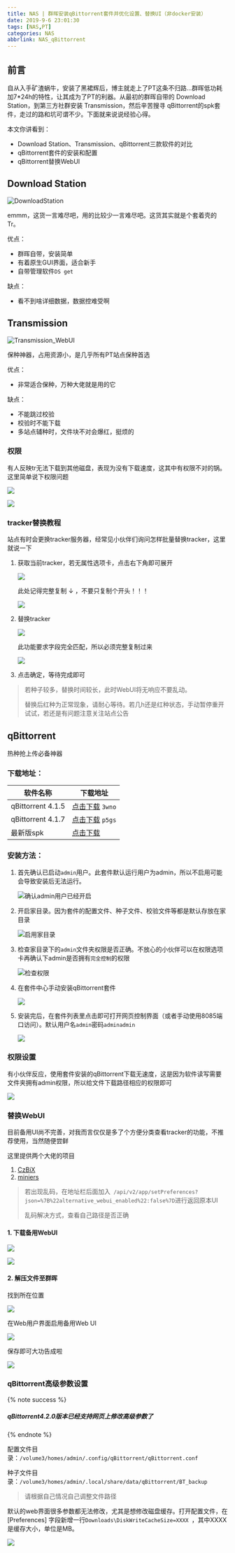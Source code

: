 ```yaml
---
title: NAS | 群晖安装qBittorrent套件并优化设置、替换UI（非docker安装）
date: 2019-9-6 23:01:30
tags: [NAS,PT]
categories: NAS
abbrlink: NAS_qBittorrent
---
```


## 前言

自从入手矿渣蜗牛，安装了黑裙辉后，博主就走上了PT这条不归路...群晖低功耗加7*24h的特性，让其成为了PT的利器。从最初的群晖自带的 Download Station，到第三方社群安装 Transmission，然后辛苦搜寻 qBittorrent的spk套件，走过的路和坑可谓不少。下面就来说说经验心得。

本文你讲看到：

- Download Station、Transmission、qBittorrent三款软件的对比
- qBittorrent套件的安装和配置
- qBittorrent替换WebUI

<!-- more -->

## Download Station

![DownloadStation](https://cdn.zuiyu1818.cn//NAS/DownloadStation.jpg)

emmm，这货一言难尽吧，用的比较少一言难尽吧。这货其实就是个套着壳的Tr。

优点：

- 群晖自带，安装简单
- 有着原生GUI界面，适合新手
- 自带管理软件`DS get`

缺点：

- 看不到啥详细数据，数据控难受啊

## Transmission

![Transmission_WebUI](https://cdn.zuiyu1818.cn//NAS/Transmission_WebUI.jpg)

保种神器，占用资源小，是几乎所有PT站点保种首选

优点：

- 非常适合保种，万种大佬就是用的它

缺点：

- 不能跳过校验
- 校验时不能下载
- 多站点辅种时，文件块不对会爆红，挺烦的

### 权限

有人反映tr无法下载到其他磁盘，表现为没有下载速度，这其中有权限不对的锅。这里简单说下权限问题

![](https://cdn.zuiyu1818.cn//NAS/Tr_Auth1.jpg)

![](https://cdn.zuiyu1818.cn//NAS/Tr_Auth2.jpg)

### tracker替换教程

站点有时会更换tracker服务器，经常见小伙伴们询问怎样批量替换tracker，这里就说一下

1. 获取当前tracker，若无属性选项卡，点击右下角即可展开

   ![](https://cdn.zuiyu1818.cn//NAS/tr_tacker1.jpg)

   此处记得完整复制 ↓ ，不要只复制个开头！！！

   ![](https://cdn.zuiyu1818.cn//NAS/tr_tacker2.jpg)

2. 替换tracker

   ![](https://cdn.zuiyu1818.cn//NAS/tr_tacker3.jpg)

   此功能要求字段完全匹配，所以必须完整复制过来

   ![](https://cdn.zuiyu1818.cn//NAS/tr_tacker4.jpg)

3. 点击确定，等待完成即可

> 若种子较多，替换时间较长，此时WebUI将无响应不要乱动。
>
> 替换后红种为正常现象，请耐心等待。若几h还是红种状态，手动暂停重开试试，若还是有问题注意关注站点公告

## qBittorrent

热种抢上传必备神器

### 下载地址：

| 软件名称          | 下载地址                                                     |
| ----------------- | ------------------------------------------------------------ |
| qBittorrent 4.1.5 | [点击下载](https://pan.baidu.com/s/17MXmo2eyN9Tq9mJUsfOfeQ)  `3wno` |
| qBittorrent 4.1.7 | [点击下载](https://pan.baidu.com/s/12WdmICeGtuzRxhsTrQn8bg)  `p5gs` |
| 最新版spk         | [点击下载](http://ssd.dlinkddns.com/pub/synology/qbittorrent/) |

### 安装方法：

1. 首先确认已启动`admin`用户。此套件默认运行用户为admin，所以不启用可能会导致安装后无法运行。

   ![确认admin用户已经开启](https://cdn.zuiyu1818.cn//NAS/admin_sure.jpg)

2. 开启家目录。因为套件的配置文件、种子文件、校验文件等都是默认存放在家目录

   ![启用家目录](https://cdn.zuiyu1818.cn//NAS/qB_home.jpg)

3. 检查家目录下的`admin`文件夹权限是否正确。不放心的小伙伴可以在权限选项卡再确认下admin是否拥有`完全控制`的权限

   ![检查权限](https://cdn.zuiyu1818.cn//NAS/admin_auth.jpg)

4. 在套件中心手动安装qBittorrent套件

   ![](https://cdn.zuiyu1818.cn//NAS/qB_install.jpg)

5. 安装完后，在套件列表里点击即可打开网页控制界面（或者手动使用8085端口访问）。默认用户名`admin`密码`adminadmin`

   ![](https://cdn.zuiyu1818.cn//NAS/qB_start.jpg)

### 权限设置

有小伙伴反应，使用套件安装的qBittorrent下载无速度，这是因为软件读写需要文件夹拥有admin权限，所以给文件下载路径相应的权限即可

![](https://cdn.zuiyu1818.cn//NAS/qb_auth.jpg)

### 替换WebUI

目前备用UI尚不完善，对我而言仅仅是多了个方便分类查看tracker的功能，不推荐使用，当然随便尝鲜

这里提供两个大佬的项目

1. [CzBiX](https://github.com/CzBiX/qb-web)
2. [miniers](https://github.com/miniers/qb-web)

> 若出现乱码，在地址栏后面加入` /api/v2/app/setPreferences?json=%7B%22alternative_webui_enabled%22:false%7D`进行返回原本UI
>
> 乱码解决方式，查看自己路径是否正确

#### 1. 下载备用WebUI

![](https://cdn.zuiyu1818.cn//NAS/qB_web1.jpg)

![](https://cdn.zuiyu1818.cn//NAS/qB_web2.jpg)

#### 2. 解压文件至群晖

找到所在位置

![](https://cdn.zuiyu1818.cn//NAS/qB_web3.jpg)

在Web用户界面启用备用Web UI

![](https://cdn.zuiyu1818.cn//NAS/qB_web4.jpg)

保存即可大功告成啦

![](https://cdn.zuiyu1818.cn//NAS/qB_web5.jpg)

### qBittorrent高级参数设置

{% note success %}
##### qBittorrent4.2.0版本已经支持网页上修改高级参数了
{% endnote %}

配置文件目录：`/volume3/homes/admin/.config/qBittorrent/qBittorrent.conf `

种子文件目录：`/volume3/homes/admin/.local/share/data/qBittorrent/BT_backup`

> 请根据自己情况自己调整文件路径

默认的web界面很多参数都无法修改，尤其是想修改磁盘缓存。打开配置文件，在 [Preferences] 字段新增一行`Downloads\DiskWriteCacheSize=XXXX `，其中XXXX是缓存大小，单位是MB。

![](https://cdn.zuiyu1818.cn//NAS/qb_ini.jpg)

